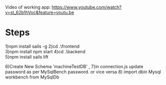 
Video of working app:  https://www.youtube.com/watch?v=st_62b1hVoc&feature=youtu.be

# Steps

1)npm install sails -g
2)cd .\frontend\
3)npm install
npm start
4)cd .\backend\
5)npm install
sails lift

6)Create New Schema 'machineTestDB' ,
7)in connection.js update password as per MySqlBench password. or vice versa
8) import dbin Mysql workbench from MySqlDb
